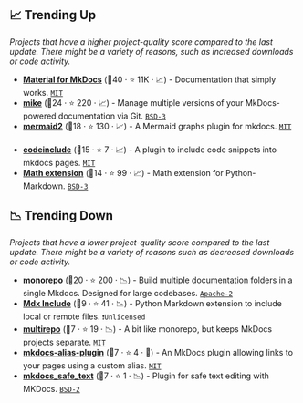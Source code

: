 ## 📈 Trending Up

_Projects that have a higher project-quality score compared to the last update. There might be a variety of reasons, such as increased downloads or code activity._

- <b><a href="https://github.com/squidfunk/mkdocs-material">Material for MkDocs</a></b> (🥇40 ·  ⭐ 11K · 📈) - Documentation that simply works. <code><a href="http://bit.ly/34MBwT8">MIT</a></code> <code><img src="https://cdn.icon-icons.com/icons2/1495/PNG/512/preferencesdesktoptheme_102980.png" style="display:inline;" width="13" height="13"></code> <code><img src="https://cdn.icon-icons.com/icons2/1459/PNG/512/2799201-jigsaw-processing_99781.png" style="display:inline;" width="13" height="13"></code>
- <b><a href="https://github.com/jimporter/mike">mike</a></b> (🥇24 ·  ⭐ 220 · 📈) - Manage multiple versions of your MkDocs-powered documentation via Git. <code><a href="http://bit.ly/3aKzpTv">BSD-3</a></code> <code><img src="https://cdn.icon-icons.com/icons2/1465/PNG/512/701electricplug_100845.png" style="display:inline;" width="13" height="13"></code>
- <b><a href="https://github.com/fralau/mkdocs-mermaid2-plugin">mermaid2</a></b> (🥇18 ·  ⭐ 130 · 📈) - A Mermaid graphs plugin for mkdocs. <code><a href="http://bit.ly/34MBwT8">MIT</a></code> <code><img src="https://cdn.icon-icons.com/icons2/1465/PNG/512/701electricplug_100845.png" style="display:inline;" width="13" height="13"></code>
- <b><a href="https://github.com/rnorth/mkdocs-codeinclude-plugin">codeinclude</a></b> (🥈15 ·  ⭐ 7 · 📈) - A plugin to include code snippets into mkdocs pages. <code><a href="http://bit.ly/34MBwT8">MIT</a></code> <code><img src="https://cdn.icon-icons.com/icons2/1465/PNG/512/701electricplug_100845.png" style="display:inline;" width="13" height="13"></code>
- <b><a href="https://github.com/mitya57/python-markdown-math">Math extension</a></b> (🥈14 ·  ⭐ 99 · 📈) - Math extension for Python-Markdown. <code><a href="http://bit.ly/3aKzpTv">BSD-3</a></code> <code><img src="https://cdn.icon-icons.com/icons2/1459/PNG/512/2799201-jigsaw-processing_99781.png" style="display:inline;" width="13" height="13"></code>

## 📉 Trending Down

_Projects that have a lower project-quality score compared to the last update. There might be a variety of reasons such as decreased downloads or code activity._

- <b><a href="https://github.com/backstage/mkdocs-monorepo-plugin">monorepo</a></b> (🥇20 ·  ⭐ 200 · 📉) - Build multiple documentation folders in a single Mkdocs. Designed for large codebases. <code><a href="http://bit.ly/3nYMfla">Apache-2</a></code> <code><img src="https://cdn.icon-icons.com/icons2/1465/PNG/512/701electricplug_100845.png" style="display:inline;" width="13" height="13"></code>
- <b><a href="https://github.com/neurobin/mdx_include">Mdx Include</a></b> (🥉9 ·  ⭐ 41 · 📉) - Python Markdown extension to include local or remote files. <code>❗Unlicensed</code> <code><img src="https://cdn.icon-icons.com/icons2/1459/PNG/512/2799201-jigsaw-processing_99781.png" style="display:inline;" width="13" height="13"></code>
- <b><a href="https://github.com/wilhelmer/mkdocs-multirepo">multirepo</a></b> (🥉7 ·  ⭐ 19 · 📉) - A bit like monorepo, but keeps MkDocs projects separate. <code><a href="http://bit.ly/34MBwT8">MIT</a></code> <code><img src="https://cdn.icon-icons.com/icons2/1465/PNG/512/701electricplug_100845.png" style="display:inline;" width="13" height="13"></code>
- <b><a href="https://github.com/EddyLuten/mkdocs-alias-plugin">mkdocs-alias-plugin</a></b> (🥉7 ·  ⭐ 4 · 🐣) - An MkDocs plugin allowing links to your pages using a custom alias. <code><a href="http://bit.ly/34MBwT8">MIT</a></code> <code><img src="https://cdn.icon-icons.com/icons2/1465/PNG/512/701electricplug_100845.png" style="display:inline;" width="13" height="13"></code>
- <b><a href="https://github.com/raimon49/mkdocs-safe-text-plugin">mkdocs_safe_text</a></b> (🥉7 ·  ⭐ 1 · 📉) - Plugin for safe text editing with MKDocs. <code><a href="http://bit.ly/3rqEWVr">BSD-2</a></code> <code><img src="https://cdn.icon-icons.com/icons2/1465/PNG/512/701electricplug_100845.png" style="display:inline;" width="13" height="13"></code>

